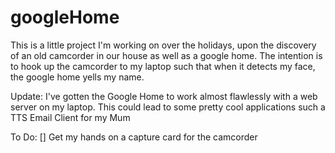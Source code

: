 # googleHome
This is a little project I'm working on over the holidays, upon the discovery of an old camcorder in our house as well as a google home. 
The intention is to hook up the camcorder to my laptop such that when it detects my face, the google home yells my name.

Update:
I've gotten the Google Home to work almost flawlessly with a web server on my laptop. This could lead to some pretty cool applications such a TTS Email Client for my Mum

To Do:
[] Get my hands on a capture card for the camcorder
